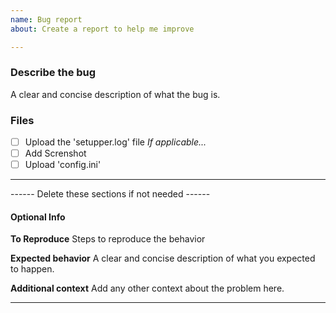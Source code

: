 ```yaml
---
name: Bug report
about: Create a report to help me improve

---
```


### Describe the bug
A clear and concise description of what the bug is.

### Files
- [ ] Upload the 'setupper.log' file
*If applicable...*
- [ ] Add Screnshot
- [ ] Upload 'config.ini'
__________
------ Delete these sections if not needed ------
#### Optional Info

**To Reproduce**
Steps to reproduce the behavior

**Expected behavior**
A clear and concise description of what you expected to happen.

**Additional context**
Add any other context about the problem here.
__________
